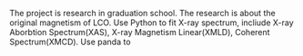The project is research in graduation school.
The research is about the original magnetism of LCO.
Use Python to fit X-ray spectrum, incliude X-ray Aborbtion Spectrum(XAS), X-ray Magnetism Linear(XMLD), Coherent Spectrum(XMCD).
Use panda to 
